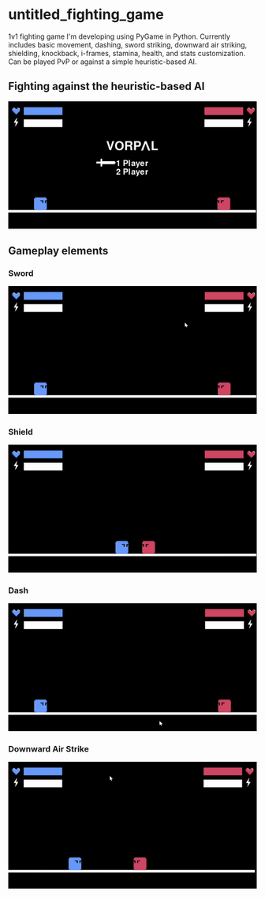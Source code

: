 # untitled_fighting_game

1v1 fighting game I'm developing using PyGame in Python. Currently includes basic movement, dashing, sword striking, downward air striking, shielding, knockback, i-frames, stamina, health, and stats customization. Can be played PvP or against a simple heuristic-based AI.

## Fighting against the heuristic-based AI
<img src="sprites/footage/gameplay.gif" alt="drawing" width="600"/>

## Gameplay elements
### Sword
<img src="sprites/footage/sword.gif" alt="drawing" width="600"/>

### Shield
<img src="sprites/footage/shield.gif" alt="drawing" width="600"/>

### Dash
<img src="sprites/footage/dash.gif" alt="drawing" width="600"/>

### Downward Air Strike
<img src="sprites/footage/downstrike.gif" alt="drawing" width="600"/>
